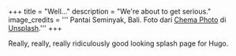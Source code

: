 +++
title = "Well..."
description = "We're about to get serious."
image_credits = '''
Pantai Seminyak, Bali. Foto dari <a href="https://unsplash.com/photos/ZJqO6ddBpic?utm_source=unsplash&utm_medium=referral&utm_content=creditCopyText">Chema Photo</a> di <a href="https://unsplash.com/?utm_source=unsplash&utm_medium=referral&utm_content=creditCopyText">Unsplash</a>.'''
+++

Really, really, really ridiculously good looking splash page for Hugo.
